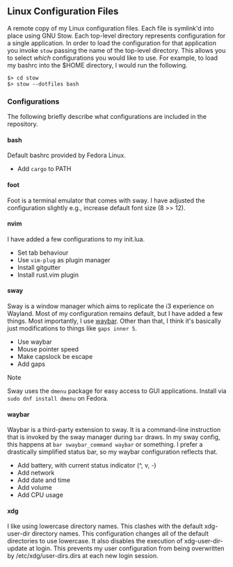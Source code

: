 
## Linux Configuration Files
A remote copy of my Linux configuration files. Each file is symlink'd into place
using GNU Stow. Each top-level directory represents configuration for a 
single application. In order to load the configuration for that application you 
invoke `stow` passing the name of the top-level directory. This allows you to 
select _which_ configurations you would like to use. For example, to load my 
bashrc into the $HOME directory, I would run the following. 

```
$> cd stow
$> stow --dotfiles bash
```

### Configurations
The following briefly describe what configurations are included in the repository.

#### bash
Default bashrc provided by Fedora Linux.

- Add `cargo` to PATH

#### foot
Foot is a terminal emulator that comes with sway. I have adjusted the 
configuration slightly e.g., increase default font size (8 >> 12).

#### nvim
I have added a few configurations to my init.lua.

- Set tab behaviour
- Use `vim-plug` as plugin manager
- Install gitgutter
- Install rust.vim plugin

#### sway
Sway is a window manager which aims to replicate the i3 experience on Wayland.
Most of my configuration remains default, but I have added a few things. Most
importantly, I use [waybar](#waybar). Other than that, I think it's basically
just modifications to things like `gaps inner 5`.

- Use waybar
- Mouse pointer speed
- Make capslock be escape
- Add gaps

> [!NOTE]
> Sway uses the `dmenu` package for easy access to GUI applications.
> Install via `sudo dnf install dmenu` on Fedora.

#### waybar
Waybar is a third-party extension to sway. It is a command-line instruction
that is invoked by the sway manager during `bar` draws. In my sway config,
this happens at `bar swaybar_command waybar` or something. I prefer a
drastically simplified status bar, so my waybar configuration reflects that.

 - Add battery, with current status indicator (^, v, -)
 - Add network
 - Add date and time
 - Add volume
 - Add CPU usage

#### xdg
I like using lowercase directory names. This clashes with the default 
xdg-user-dir directory names. This configuration changes all of
the default directories to use lowercase. It also disables the execution
of xdg-user-dir-update at login. This prevents my user configuration from
being overwritten by /etc/xdg/user-dirs.dirs at each new login session.

